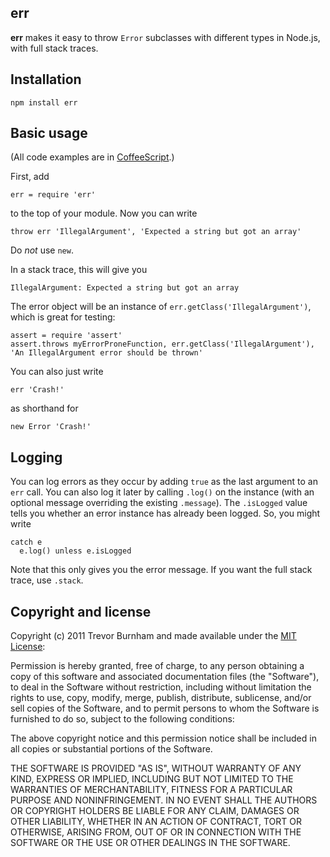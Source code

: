 ## err

**err** makes it easy to throw `Error` subclasses with different types in Node.js, with full stack traces.

## Installation

    npm install err

## Basic usage

(All code examples are in [CoffeeScript](http://coffeescript.org).)

First, add

    err = require 'err'

to the top of your module. Now you can write

    throw err 'IllegalArgument', 'Expected a string but got an array'

Do *not* use `new`.

In a stack trace, this will give you

    IllegalArgument: Expected a string but got an array

The error object will be an instance of `err.getClass('IllegalArgument')`, which is great for testing:

    assert = require 'assert'
    assert.throws myErrorProneFunction, err.getClass('IllegalArgument'), 'An IllegalArgument error should be thrown'

You can also just write

    err 'Crash!'

as shorthand for

    new Error 'Crash!'

## Logging

You can log errors as they occur by adding `true` as the last argument to an `err` call. You can also log it later by calling `.log()` on the instance (with an optional message overriding the existing `.message`). The `.isLogged` value tells you whether an error instance has already been logged. So, you might write

    catch e
      e.log() unless e.isLogged

Note that this only gives you the error message. If you want the full stack trace, use `.stack`.

## Copyright and license

Copyright (c) 2011 Trevor Burnham and made available under the [MIT License](http://www.opensource.org/licenses/mit-license.php):

Permission is hereby granted, free of charge, to any person obtaining a copy
of this software and associated documentation files (the "Software"), to deal
in the Software without restriction, including without limitation the rights
to use, copy, modify, merge, publish, distribute, sublicense, and/or sell
copies of the Software, and to permit persons to whom the Software is
furnished to do so, subject to the following conditions:

The above copyright notice and this permission notice shall be included in
all copies or substantial portions of the Software.

THE SOFTWARE IS PROVIDED "AS IS", WITHOUT WARRANTY OF ANY KIND, EXPRESS OR
IMPLIED, INCLUDING BUT NOT LIMITED TO THE WARRANTIES OF MERCHANTABILITY,
FITNESS FOR A PARTICULAR PURPOSE AND NONINFRINGEMENT. IN NO EVENT SHALL THE
AUTHORS OR COPYRIGHT HOLDERS BE LIABLE FOR ANY CLAIM, DAMAGES OR OTHER
LIABILITY, WHETHER IN AN ACTION OF CONTRACT, TORT OR OTHERWISE, ARISING FROM,
OUT OF OR IN CONNECTION WITH THE SOFTWARE OR THE USE OR OTHER DEALINGS IN
THE SOFTWARE.